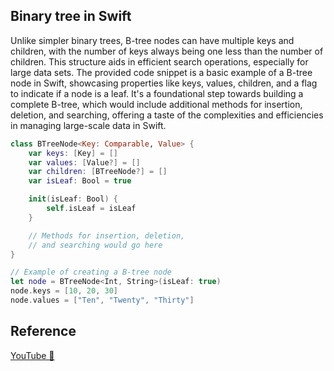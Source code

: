 ## Binary tree in Swift

Unlike simpler binary trees, B-tree nodes can have multiple keys and children, with the number of keys always being one less than the number of children. This structure aids in efficient search operations, especially for large data sets. The provided code snippet is a basic example of a B-tree node in Swift, showcasing properties like keys, values, children, and a flag to indicate if a node is a leaf. It's a foundational step towards building a complete B-tree, which would include additional methods for insertion, deletion, and searching, offering a taste of the complexities and efficiencies in managing large-scale data in Swift.

```swift
class BTreeNode<Key: Comparable, Value> {
    var keys: [Key] = []
    var values: [Value?] = []
    var children: [BTreeNode?] = []
    var isLeaf: Bool = true

    init(isLeaf: Bool) {
        self.isLeaf = isLeaf
    }

    // Methods for insertion, deletion,
    // and searching would go here
}

// Example of creating a B-tree node
let node = BTreeNode<Int, String>(isLeaf: true)
node.keys = [10, 20, 30]
node.values = ["Ten", "Twenty", "Thirty"]
```

## Reference

[YouTube 👀](https://youtube.com/shorts/__2puinA26c?feature=share)
